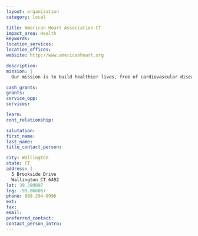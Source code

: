 ```yaml
---
layout: organization
category: local

title: American Heart Association-CT
impact_area: Health
keywords: 
location_services: 
location_offices: 
website: http://www.americanheart.org

description: 
mission: |
  Our mission is to build healthier lives, free of cardiovascular diseases and stroke. That single purpose drives all we do. The need for our work is beyond question.

cash_grants: 
grants: 
service_opp: 
services: 

learn: 
cont_relationship: 

salutation: 
first_name: 
last_name: 
title_contact_person: 

city: Wallington
state: CT
address: |
  5 Brookside Drive  
  Wallington CT 6492
lat: 39.390897
lng: -99.066067
phone: 888-294-0996
ext: 
fax: 
email: 
preferred_contact: 
contact_person_intro: 
---
```

